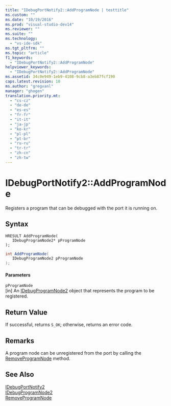 ```yaml
---
title: "IDebugPortNotify2::AddProgramNode | testtitle"
ms.custom: ""
ms.date: "10/19/2016"
ms.prod: "visual-studio-dev14"
ms.reviewer: ""
ms.suite: ""
ms.technology: 
  - "vs-ide-sdk"
ms.tgt_pltfrm: ""
ms.topic: "article"
f1_keywords: 
  - "IDebugPortNotify2::AddProgramNode"
helpviewer_keywords: 
  - "IDebugPortNotify2::AddProgramNode"
ms.assetid: 34c0e949-1eb9-4108-9cb8-a3eb87fcf190
caps.latest.revision: 10
ms.author: "gregvanl"
manager: "ghogen"
translation.priority.mt: 
  - "cs-cz"
  - "de-de"
  - "es-es"
  - "fr-fr"
  - "it-it"
  - "ja-jp"
  - "ko-kr"
  - "pl-pl"
  - "pt-br"
  - "ru-ru"
  - "tr-tr"
  - "zh-cn"
  - "zh-tw"
---
```

# IDebugPortNotify2::AddProgramNode
Registers a program that can be debugged with the port it is running on.  
  
## Syntax  
  
```cpp#  
HRESULT AddProgramNode(   
   IDebugProgramNode2* pProgramNode  
);  
```  
  
```c#  
int AddProgramNode(   
   IDebugProgramNode2 pProgramNode  
);  
```  
  
#### Parameters  
 `pProgramNode`  
 [in] An [IDebugProgramNode2](../extensibility-debugger-reference/idebugprogramnode2.md) object that represents the program to be registered.  
  
## Return Value  
 If successful, returns `S_OK`; otherwise, returns an error code.  
  
## Remarks  
 A program node can be unregistered from the port by calling the [RemoveProgramNode](../extensibility-debugger-reference/idebugportnotify2--removeprogramnode.md) method.  
  
## See Also  
 [IDebugPortNotify2](../extensibility-debugger-reference/idebugportnotify2.md)   
 [IDebugProgramNode2](../extensibility-debugger-reference/idebugprogramnode2.md)   
 [RemoveProgramNode](../extensibility-debugger-reference/idebugportnotify2--removeprogramnode.md)
